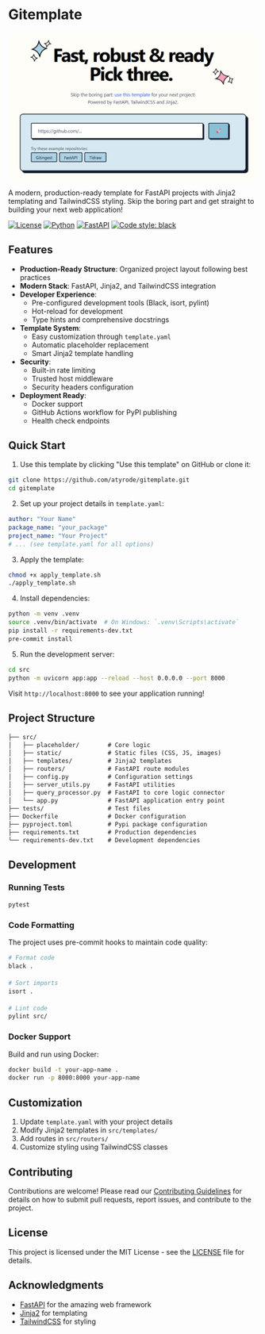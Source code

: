 # Gitemplate

[![Image](./docs/frontpage.png "Gitemplate main page")](https://gitemplate.com)

A modern, production-ready template for FastAPI projects with Jinja2 templating and TailwindCSS styling. Skip the boring part and get straight to building your next web application!

[![License](https://img.shields.io/badge/license-MIT-blue.svg)](LICENSE)
[![Python](https://img.shields.io/badge/python-3.10+-blue.svg)](https://www.python.org/downloads/)
[![FastAPI](https://img.shields.io/badge/FastAPI-0.109.0-009688.svg)](https://fastapi.tiangolo.com)
[![Code style: black](https://img.shields.io/badge/code%20style-black-000000.svg)](https://github.com/psf/black)

## Features

- **Production-Ready Structure**: Organized project layout following best practices
- **Modern Stack**: FastAPI, Jinja2, and TailwindCSS integration
- **Developer Experience**: 
  - Pre-configured development tools (Black, isort, pylint)
  - Hot-reload for development
  - Type hints and comprehensive docstrings
- **Template System**: 
  - Easy customization through `template.yaml`
  - Automatic placeholder replacement
  - Smart Jinja2 template handling
- **Security**: 
  - Built-in rate limiting
  - Trusted host middleware
  - Security headers configuration
- **Deployment Ready**:
  - Docker support
  - GitHub Actions workflow for PyPI publishing
  - Health check endpoints

## Quick Start

1. Use this template by clicking "Use this template" on GitHub or clone it:

```bash
git clone https://github.com/atyrode/gitemplate.git
cd gitemplate
```

2. Set up your project details in `template.yaml`:

```yaml
author: "Your Name"
package_name: "your_package"
project_name: "Your Project"
# ... (see template.yaml for all options)
```

3. Apply the template:

```bash
chmod +x apply_template.sh
./apply_template.sh
```

4. Install dependencies:

```bash
python -m venv .venv
source .venv/bin/activate  # On Windows: `.venv\Scripts\activate`
pip install -r requirements-dev.txt
pre-commit install
```

5. Run the development server:

```bash
cd src
python -m uvicorn app:app --reload --host 0.0.0.0 --port 8000
```

Visit `http://localhost:8000` to see your application running!

## Project Structure

```
├── src/
│   ├── placeholder/        # Core logic
│   ├── static/             # Static files (CSS, JS, images)
│   ├── templates/          # Jinja2 templates
│   ├── routers/            # FastAPI route modules
│   ├── config.py           # Configuration settings
│   ├── server_utils.py     # FastAPI utilities
│   ├── query_processor.py  # FastAPI to core logic connector
│   └── app.py              # FastAPI application entry point
├── tests/                  # Test files
├── Dockerfile              # Docker configuration
├── pyproject.toml          # Pypi package configuration
├── requirements.txt        # Production dependencies
└── requirements-dev.txt    # Development dependencies
```

## Development

### Running Tests

```bash
pytest
```

### Code Formatting

The project uses pre-commit hooks to maintain code quality:

```bash
# Format code
black .

# Sort imports
isort .

# Lint code
pylint src/
```

### Docker Support

Build and run using Docker:

```bash
docker build -t your-app-name .
docker run -p 8000:8000 your-app-name
```

## Customization

1. Update `template.yaml` with your project details
2. Modify Jinja2 templates in `src/templates/`
3. Add routes in `src/routers/`
4. Customize styling using TailwindCSS classes

## Contributing

Contributions are welcome! Please read our [Contributing Guidelines](CONTRIBUTING.md) for details on how to submit pull requests, report issues, and contribute to the project.

## License

This project is licensed under the MIT License - see the [LICENSE](LICENSE) file for details.

## Acknowledgments

- [FastAPI](https://fastapi.tiangolo.com/) for the amazing web framework
- [Jinja2](https://jinja.palletsprojects.com/) for templating
- [TailwindCSS](https://tailwindcss.com/) for styling